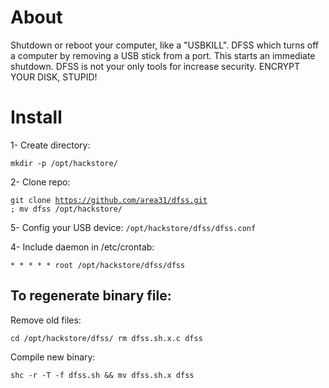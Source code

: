 # About
Shutdown or reboot your computer, like a "USBKILL". DFSS which turns off a computer by removing a USB stick from a port. This starts an immediate shutdown.
DFSS is not your only tools for increase security. ENCRYPT YOUR DISK, STUPID!

# Install
1- Create directory:

<code>mkdir -p /opt/hackstore/</code>

2- Clone repo:

<code>git clone https://github.com/area31/dfss.git ; mv dfss /opt/hackstore/</code>

5- Config your USB device:
<code>/opt/hackstore/dfss/dfss.conf</code>


4- Include daemon in /etc/crontab:

<code>* * * * *     root    /opt/hackstore/dfss/dfss</code>


## To regenerate binary file:
Remove old files:

<code>cd /opt/hackstore/dfss/ rm dfss.sh.x.c dfss</code>

Compile new binary:

<code>shc -r -T -f dfss.sh && mv dfss.sh.x dfss</code>

